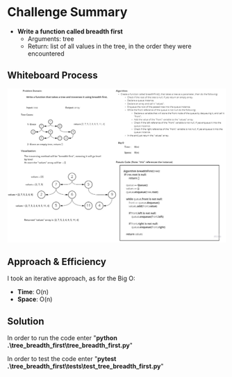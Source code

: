 # Challenge Summary
<!-- Description of the challenge -->
- **Write a function called breadth first**
  - Arguments: tree
  - Return: list of all values in the tree, in the order they were encountered

## Whiteboard Process
<!-- Embedded whiteboard image -->
![white board pic](./img/tree_breadth_first.jpg)

## Approach & Efficiency
<!-- What approach did you take? Why? What is the Big O space/time for this approach? -->
I took an iterative approach, as for the Big O:
- **Time**: O(n)
- **Space**: O(n)

## Solution
<!-- Show how to run your code, and examples of it in action -->

In order to run the code enter "**python .\tree_breadth_first\tree_breadth_first.py**"

In order to test the code enter "**pytest .\tree_breadth_first\tests\test_tree_breadth_first.py**"
